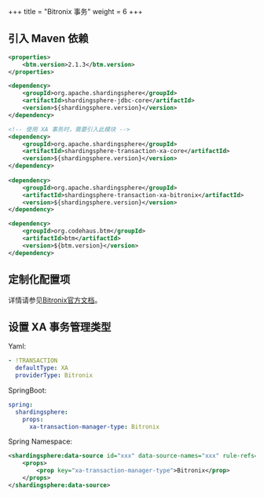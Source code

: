 +++
title = "Bitronix 事务"
weight = 6
+++

## 引入 Maven 依赖

```xml
<properties>
    <btm.version>2.1.3</btm.version>
</properties>

<dependency>
    <groupId>org.apache.shardingsphere</groupId>
    <artifactId>shardingsphere-jdbc-core</artifactId>
    <version>${shardingsphere.version}</version>
</dependency>

<!-- 使用 XA 事务时，需要引入此模块 -->
<dependency>
    <groupId>org.apache.shardingsphere</groupId>
    <artifactId>shardingsphere-transaction-xa-core</artifactId>
    <version>${shardingsphere.version}</version>
</dependency>
    
<dependency>
    <groupId>org.apache.shardingsphere</groupId>
    <artifactId>shardingsphere-transaction-xa-bitronix</artifactId>
    <version>${shardingsphere.version}</version>
</dependency>

<dependency>
    <groupId>org.codehaus.btm</groupId>
    <artifactId>btm</artifactId>
    <version>${btm.version}</version>
</dependency>
```

## 定制化配置项

详情请参见[Bitronix官方文档](https://github.com/bitronix/btm/wiki)。

## 设置 XA 事务管理类型

Yaml:

```yaml
- !TRANSACTION
  defaultType: XA
  providerType: Bitronix
```

SpringBoot:

```yaml
spring:
  shardingsphere:
    props:
      xa-transaction-manager-type: Bitronix
```

Spring Namespace:

```xml
<shardingsphere:data-source id="xxx" data-source-names="xxx" rule-refs="xxx">
    <props>
        <prop key="xa-transaction-manager-type">Bitronix</prop>
    </props>
</shardingsphere:data-source>
```
